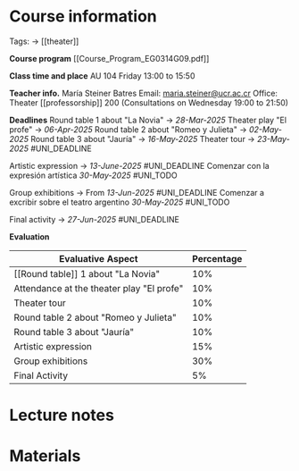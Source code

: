 # Course information
Tags: -> [[theater]]

**Course program**
[[Course_Program_EG0314G09.pdf]]

**Class time and place**
AU 104
Friday 13:00 to 15:50

**Teacher info.**
María Steiner Batres
Email: maria.steiner@ucr.ac.cr
Office:  Theater [[professorship]] 200 (Consultations on Wednesday 19:00 to 21:50)

**Deadlines**
Round table 1 about "La Novia" -> _28-Mar-2025_
Theater play "El profe" -> _06-Apr-2025_
Round table 2 about "Romeo y Julieta" -> _02-May-2025_
Round table 3 about "Jauría" -> _16-May-2025_
Theater tour -> _23-May-2025_ #UNI_DEADLINE

Artistic expression -> _13-June-2025_ #UNI_DEADLINE 
Comenzar con la expresión artística _30-May-2025_ #UNI_TODO 

Group exhibitions -> From _13-Jun-2025_ #UNI_DEADLINE
Comenzar a excribir sobre el teatro argentino _30-May-2025_ #UNI_TODO 


Final activity -> _27-Jun-2025_ #UNI_DEADLINE
  
**Evaluation**

| Evaluative Aspect                         | Percentage |
| ----------------------------------------- | ---------- |
| [[Round table]] 1 about "La Novia"        | 10%        |
| Attendance at the theater play "El profe" | 10%        |
| Theater tour                              | 10%        |
| Round table 2 about "Romeo y Julieta"     | 10%        |
| Round table 3 about "Jauría"              | 10%        |
| Artistic expression                       | 15%        |
| Group exhibitions                         | 30%        |
| Final Activity                            | 5%         |

# Lecture notes

# Materials
